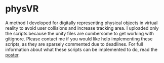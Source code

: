 # physVR
A method I developed for digitally representing physical objects in virtual reality to avoid user collisions and increase tracking area. I uploaded only the scripts because the unity files are cumbersome to get working with gitignore. Please contact me if you would like help implementing these scripts, as they are sparsely commented due to deadlines. For full information about what these scripts can be implemented to do, read the [poster](https://utdallas.box.com/v/physVR).
